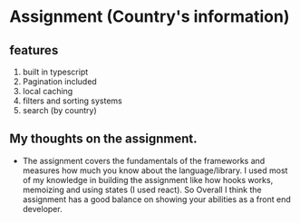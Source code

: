 # Assignment (Country's information)

## features

1. built in typescript
1. Pagination included
1. local caching
1. filters and sorting systems
1. search (by country)

## My thoughts on the assignment.

- The assignment covers the fundamentals of the frameworks and measures how much you know about the language/library. I used most of my knowledge in building the assignment like how hooks works, memoizing and using states (I used react). So Overall I think the assignment has a good balance on showing your abilities as a front end developer.
